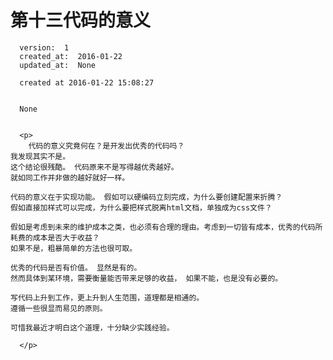 
  # 第十三代码的意义

      version:  1
      created_at:  2016-01-22
      updated_at:  None

      created at 2016-01-22 15:08:27 


      None


      <p>
        代码的意义究竟何在？是开发出优秀的代码吗？
    我发现其实不是。
    这个结论很残酷。 代码原来不是写得越优秀越好。
    就如同工作并非做的越好就好一样。

    代码的意义在于实现功能。 假如可以硬编码立刻完成，为什么要创建配置来折腾？
    假如直接加样式可以完成，为什么要把样式脱离html文档，单独成为css文件？

    假如是考虑到未来的维护成本之类，也必须有合理的理由。考虑到一切皆有成本，优秀的代码所耗费的成本是否大于收益？
    如果不是，粗暴简单的方法也很可取。

    优秀的代码是否有价值。 显然是有的。
    然而具体到某环境，需要衡量能否带来足够的收益， 如果不能，也是没有必要的。

    写代码上升到工作，更上升到人生范围，道理都是相通的。 
    遵循一些很显而易见的原则。  

    可惜我最近才明白这个道理，十分缺少实践经验。

      </p>

  